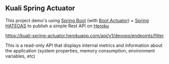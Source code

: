 Kuali Spring Actuator
-------

This project demo's using [Spring Boot](http://projects.spring.io/spring-boot/) (with [Boot Actuator](http://docs.spring.io/spring-boot/docs/current/reference/htmlsingle/#production-ready)) + [Spring HATEOAS](http://projects.spring.io/spring-hateoas/) to publish a simple Rest API on [Heroku](http://en.wikipedia.org/wiki/Heroku)

https://kuali-spring-actuator.herokuapp.com/api/v1/devops/endpoints/filter 

This is a read-only API that displays internal metrics and information about the application (system properties, memory consumption, environment variables, etc) 

